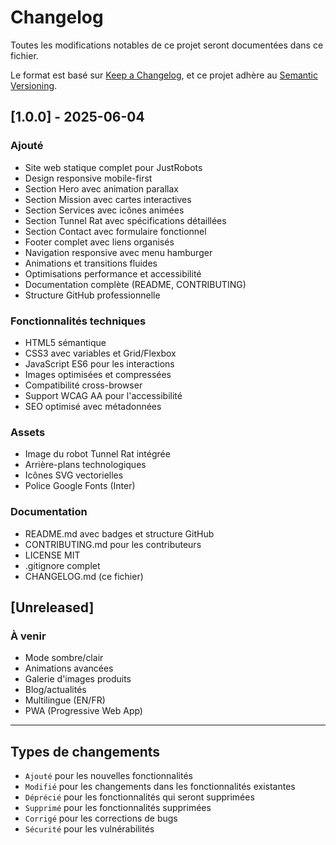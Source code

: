 # Changelog

Toutes les modifications notables de ce projet seront documentées dans ce fichier.

Le format est basé sur [Keep a Changelog](https://keepachangelog.com/en/1.0.0/),
et ce projet adhère au [Semantic Versioning](https://semver.org/spec/v2.0.0.html).

## [1.0.0] - 2025-06-04

### Ajouté
- Site web statique complet pour JustRobots
- Design responsive mobile-first
- Section Hero avec animation parallax
- Section Mission avec cartes interactives
- Section Services avec icônes animées
- Section Tunnel Rat avec spécifications détaillées
- Section Contact avec formulaire fonctionnel
- Footer complet avec liens organisés
- Navigation responsive avec menu hamburger
- Animations et transitions fluides
- Optimisations performance et accessibilité
- Documentation complète (README, CONTRIBUTING)
- Structure GitHub professionnelle

### Fonctionnalités techniques
- HTML5 sémantique
- CSS3 avec variables et Grid/Flexbox
- JavaScript ES6 pour les interactions
- Images optimisées et compressées
- Compatibilité cross-browser
- Support WCAG AA pour l'accessibilité
- SEO optimisé avec métadonnées

### Assets
- Image du robot Tunnel Rat intégrée
- Arrière-plans technologiques
- Icônes SVG vectorielles
- Police Google Fonts (Inter)

### Documentation
- README.md avec badges et structure GitHub
- CONTRIBUTING.md pour les contributeurs
- LICENSE MIT
- .gitignore complet
- CHANGELOG.md (ce fichier)

## [Unreleased]

### À venir
- Mode sombre/clair
- Animations avancées
- Galerie d'images produits
- Blog/actualités
- Multilingue (EN/FR)
- PWA (Progressive Web App)

---

## Types de changements

- `Ajouté` pour les nouvelles fonctionnalités
- `Modifié` pour les changements dans les fonctionnalités existantes
- `Déprécié` pour les fonctionnalités qui seront supprimées
- `Supprimé` pour les fonctionnalités supprimées
- `Corrigé` pour les corrections de bugs
- `Sécurité` pour les vulnérabilités

